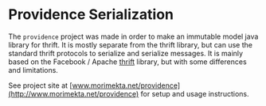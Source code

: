 Providence Serialization 
========================

The `providence` project was made in order to make an immutable model java
library for thrift. It is mostly separate from the thrift library, but can use
the standard thrift protocols to serialize and serialize messages. It is mainly
based on the Facebook / Apache [thrift](https://thrift.apache.org/) library,
but with some differences and limitations.

See project site at [www.morimekta.net/providence](http://www.morimekta.net/providence)
for setup and usage instructions.
